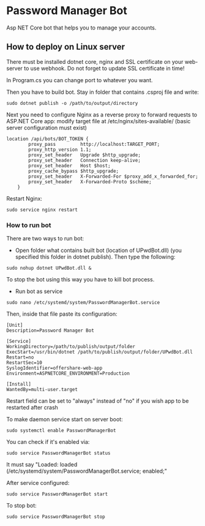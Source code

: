 # Password Manager Bot
Asp NET Core bot that helps you to manage your accounts.

## How to deploy on Linux server
There must be installed dotnet core, nginx and SSL certificate on your web-server to use webhook.
Do not forget to update SSL certificate in time!

In Program.cs you can change port to whatever you want.
        
Then you have to build bot. Stay in folder that contains .csproj file and write:
```
sudo dotnet publish -o /path/to/output/directory
```
Next you need to configure Nginx as a reverse proxy to forward requests to ASP.NET Core app: modify target file at /etc/nginx/sites-available/ (basic server configuration must exist)

```
location /api/bots/BOT_TOKEN {
        proxy_pass         http://localhost:TARGET_PORT;
        proxy_http_version 1.1;
        proxy_set_header   Upgrade $http_upgrade;
        proxy_set_header   Connection keep-alive;
        proxy_set_header   Host $host;
        proxy_cache_bypass $http_upgrade;
        proxy_set_header   X-Forwarded-For $proxy_add_x_forwarded_for;
        proxy_set_header   X-Forwarded-Proto $scheme;
    }
```
Restart Nginx:
```
sudo service nginx restart
```
### How to run bot
There are two ways to run bot:
- Open folder what contains built bot (location of UPwdBot.dll) (you specified this folder in dotnet publish).
Then type the following:
```
sudo nohup dotnet UPwdBot.dll &
```
To stop the bot using this way you have to kill bot process.

- Run bot as service
```
sudo nano /etc/systemd/system/PasswordManagerBot.service
```
Then, inside that file paste its configuration:
```
[Unit] 
Description=Password Manager Bot

[Service] 
WorkingDirectory=/path/to/publish/output/folder 
ExecStart=/usr/bin/dotnet /path/to/publish/output/folder/UPwdBot.dll 
Restart=no
RestartSec=10
SyslogIdentifier=offershare-web-app
Environment=ASPNETCORE_ENVIRONMENT=Production 

[Install] 
WantedBy=multi-user.target
```
Restart field can be set to "always" instead of "no" if you wish app to be restarted after crash

To make daemon service start on server boot:
```
sudo systemctl enable PasswordManagerBot
```

You can check if it's enabled via:
```
sudo service PasswordManagerBot status
```
It must say "Loaded: loaded (/etc/systemd/system/PasswordManagerBot.service; enabled;"

After service configured:
```
sudo service PasswordManagerBot start
```
To stop bot:
```
sudo service PasswordManagerBot stop
```
